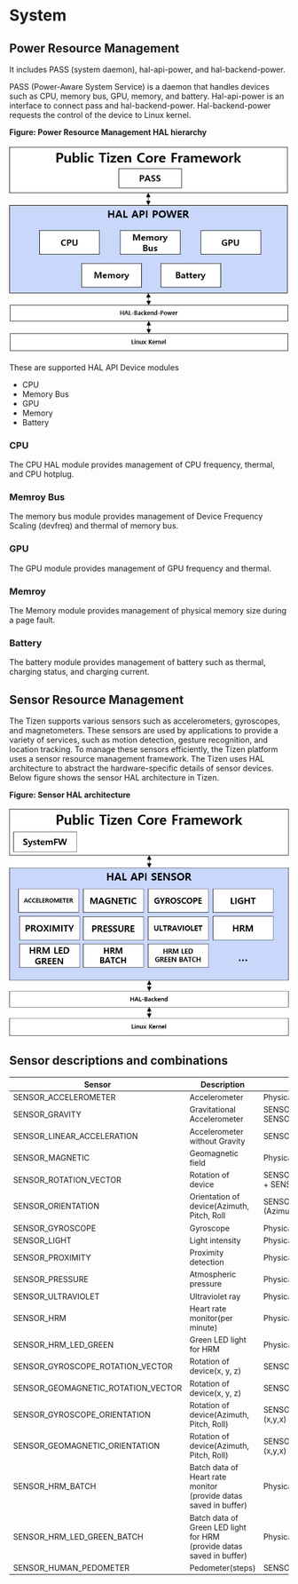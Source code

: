 # System

## Power Resource Management
It includes PASS (system daemon), hal-api-power, and hal-backend-power.

PASS (Power-Aware System Service) is a daemon that handles devices such as CPU, memory bus, GPU, memory, and battery.
Hal-api-power is an interface to connect pass and hal-backend-power.
Hal-backend-power requests the control of the device to Linux kernel.

**Figure: Power Resource Management HAL hierarchy**

![File system hierarchy](media/power-resource-management-hierarchy.png)


These are supported HAL API Device modules
- CPU
- Memory Bus
- GPU
- Memory
- Battery

### CPU
The CPU HAL module provides management of CPU frequency, thermal, and CPU hotplug. 

### Memroy Bus
The memory bus module provides management of Device Frequency Scaling (devfreq) and thermal of memory bus.  

### GPU
The GPU module provides management of GPU frequency and thermal.

### Memroy
The Memory module provides management of physical memory size during a page fault.

### Battery
The battery module provides management of battery such as thermal, charging status, and charging current.

## Sensor Resource Management

The Tizen supports various sensors such as accelerometers, gyroscopes, and magnetometers. These sensors are used by applications to provide a variety of services, such as motion detection, gesture recognition, and location tracking. To manage these sensors efficiently, the Tizen platform uses a sensor resource management framework.
The Tizen uses HAL architecture to abstract the hardware-specific details of sensor devices. Below figure shows the sensor HAL architecture in Tizen.

**Figure: Sensor HAL architecture**

![hal-api-sensor](media/hal-api-sensor.png)


## Sensor descriptions and combinations
Sensor|Description|Sensor combinations
---|---|---
SENSOR_ACCELEROMETER|Accelerometer|Physical Sensor
SENSOR_GRAVITY|Gravitational Accelerometer|SENSOR_ACCELEROMETER + SENSOR_GYROSCOPE<br>SENSOR_ACCELEROMETER + lowpass filter
SENSOR_LINEAR_ACCELERATION|Accelerometer without Gravity|SENSOR_ACCELEROMETER - SENSOR_GRAVITY
SENSOR_MAGNETIC|Geomagnetic field|Physical Sensor
SENSOR_ROTATION_VECTOR|Rotation of device|SENSOR_ACCELEROMETER + SENSOR_GYROSCOPE + SENSOR_MAGNETIC
SENSOR_ORIENTATION|Orientation of device(Azimuth, Pitch, Roll|SENSOR_ROTATION_VECTOR(Convert (x,y,x) to (Azimuth, Pitch, Roll))
SENSOR_GYROSCOPE|Gyroscope|Physical Sensor
SENSOR_LIGHT|Light intensity|Physical Sensor
SENSOR_PROXIMITY|Proximity detection|Physical Sensor
SENSOR_PRESSURE|Atmospheric pressure|Physical Sensor
SENSOR_ULTRAVIOLET|Ultraviolet ray|Physical Sensor
SENSOR_HRM|Heart rate monitor(per minute)|Physical Sensor
SENSOR_HRM_LED_GREEN|Green LED light for HRM|Physical Sensor
SENSOR_GYROSCOPE_ROTATION_VECTOR|Rotation of device(x, y, z)|SENSOR_ACCELEROMETER + SENSOR_GYROSCOPE
SENSOR_GEOMAGNETIC_ROTATION_VECTOR|Rotation of device(x, y, z)|SENSOR_ACCELEROMETER + SENSOR_MAGNETIC
SENSOR_GYROSCOPE_ORIENTATION|Rotation of device(Azimuth, Pitch, Roll)|SENSOR_GYROSCOPE_ROTATION_VECTOR(Convert (x,y,x) to (Azimuth, Pitch, Roll))
SENSOR_GEOMAGNETIC_ORIENTATION|Rotation of device(Azimuth, Pitch, Roll)|SENSOR_GEOMAGNETIC_ROTATION_VECTOR(Convert (x,y,x) to (Azimuth, Pitch, Roll))
SENSOR_HRM_BATCH|Batch data of Heart rate monitor<br>(provide datas saved in buffer)|Physical Sensor
SENSOR_HRM_LED_GREEN_BATCH|Batch data of Green LED light for HRM<br>(provide datas saved in buffer)|Physical Sensor
SENSOR_HUMAN_PEDOMETER|Pedometer(steps)|SENSOR_ACCELEROMETER
